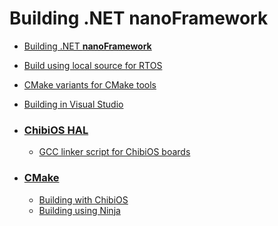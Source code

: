 # Building .NET **nanoFramework**

* [Building .NET **nanoFramework**](build-instructions.md)
* [Build using local source for RTOS](rtos-source-for-build.md)
* [CMake variants for CMake tools](cmake-tools-cmake-variants.md)
* [Building in Visual Studio](build-in-visual-studio.md)

* ### [ChibiOS HAL](chibios-hal)
  * [GCC linker script for ChibiOS boards](chibios-hal/gcc-linker-script.md)

* ### [CMake](cmake)
  * [Building with ChibiOS](cmake/chibios-build.md)
  * [Building using Ninja](cmake/ninja-build.md)
  